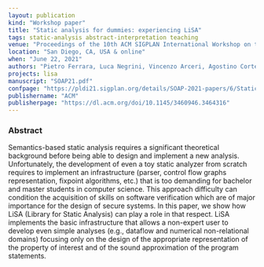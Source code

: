 ```yaml
---
layout: publication
kind: "Workshop paper"
title: "Static analysis for dummies: experiencing LiSA"
tags: static-analysis abstract-interpretation teaching
venue: "Proceedings of the 10th ACM SIGPLAN International Workshop on the State Of the Art in Program Analysis (SOAP 2021)"
location: "San Diego, CA, USA & online"
when: "June 22, 2021"
authors: "Pietro Ferrara, Luca Negrini, Vincenzo Arceri, Agostino Cortesi"
projects: lisa
manuscript: "SOAP21.pdf"
confpage: "https://pldi21.sigplan.org/details/SOAP-2021-papers/6/Static-Analysis-for-Dummies-Experiencing-LiSA"
publishername: "ACM"
publisherpage: "https://dl.acm.org/doi/10.1145/3460946.3464316"
---
```


### Abstract

Semantics-based static analysis requires a significant theoretical background before being able to design and implement a new analysis. Unfortunately, the development of even a toy static analyzer from scratch requires to implement an infrastructure (parser, control flow graphs representation, fixpoint algorithms, etc.) that is too demanding for bachelor and master students in computer science. This approach difficulty can condition the acquisition of skills on software verification which are of major importance for the design of secure systems. In this paper, we show how LiSA (Library for Static Analysis) can play a role in that respect. LiSA implements the basic infrastructure that allows a non-expert user to develop even simple analyses (e.g., dataflow and numerical non-relational domains) focusing only on the design of the appropriate representation of the property of interest and of the sound approximation of the program statements.
